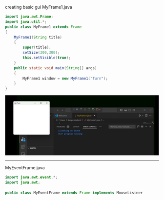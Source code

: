 creating basic gui
MyFrame1.java
```java
import java.awt.Frame;
import java.util.*;
public class MyFrame1 extends Frame
{
    MyFrame1(String title)
    {
        super(title);
        setSize(300,300);
        this.setVisible(true);
    }
    public static void main(String[] args)
    {
        MyFrame1 window = new MyFrame1("Turn");
    }
}

```
![image](.attachments/0a968369f48a6f68ea9173d2112bf5789a4c22f0.png) 
***

MyEventFrame.java
```java
import java.awt.event.*;
import java.awt;

public class MyEventFrame extends Frame implements MouseListner

```